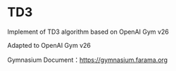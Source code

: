 # TD3

Implement of TD3 algorithm based on OpenAI Gym v26


Adapted to OpenAI Gym v26


Gymnasium Document：https://gymnasium.farama.org
